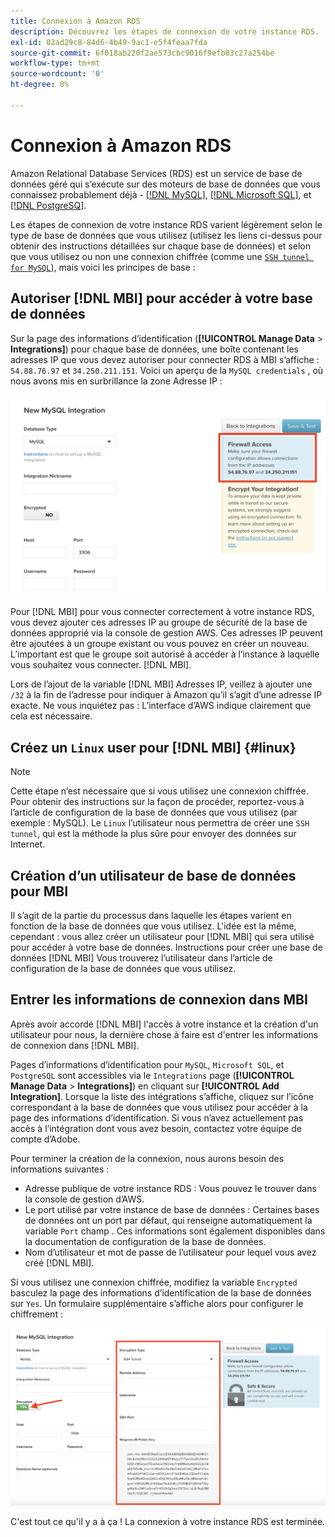 ```yaml
---
title: Connexion à Amazon RDS
description: Découvrez les étapes de connexion de votre instance RDS.
exl-id: 02ad29c8-84d6-4b49-9ac1-e5f4feaa7fda
source-git-commit: 6f018ab220f2ae573cbc9016f9efb83c27a254be
workflow-type: tm+mt
source-wordcount: '0'
ht-degree: 0%

---
```


# Connexion à Amazon RDS

Amazon Relational Database Services (RDS) est un service de base de données géré qui s’exécute sur des moteurs de base de données que vous connaissez probablement déjà - [[!DNL MySQL]](../integrations/mysql-via-a-direct-connection.md), [[!DNL Microsoft SQL]](../integrations/microsoft-sql-server.md), et [[!DNL PostgreSQ]](../integrations/postgresql.md).

Les étapes de connexion de votre instance RDS varient légèrement selon le type de base de données que vous utilisez (utilisez les liens ci-dessus pour obtenir des instructions détaillées sur chaque base de données) et selon que vous utilisez ou non une connexion chiffrée (comme une [`SSH tunnel for MySQL`](../integrations/mysql-via-ssh-tunnel.md)), mais voici les principes de base :

## Autoriser [!DNL MBI] pour accéder à votre base de données

Sur la page des informations d’identification (**[!UICONTROL Manage Data** > **Integrations]**) pour chaque base de données, une boîte contenant les adresses IP que vous devez autoriser pour connecter RDS à MBI s’affiche : `54.88.76.97` et `34.250.211.151`. Voici un aperçu de la `MySQL credentials` , où nous avons mis en surbrillance la zone Adresse IP :

![](../../../assets/RDS_IP.png)

Pour [!DNL MBI] pour vous connecter correctement à votre instance RDS, vous devez ajouter ces adresses IP au groupe de sécurité de la base de données approprié via la console de gestion AWS. Ces adresses IP peuvent être ajoutées à un groupe existant ou vous pouvez en créer un nouveau. L’important est que le groupe soit autorisé à accéder à l’instance à laquelle vous souhaitez vous connecter. [!DNL MBI].

Lors de l’ajout de la variable [!DNL MBI] Adresses IP, veillez à ajouter une `/32` à la fin de l’adresse pour indiquer à Amazon qu’il s’agit d’une adresse IP exacte. Ne vous inquiétez pas : L’interface d’AWS indique clairement que cela est nécessaire.

## Créez un `Linux` user pour [!DNL MBI] {#linux}

>[!NOTE]
>
>Cette étape n’est nécessaire que si vous utilisez une connexion chiffrée. Pour obtenir des instructions sur la façon de procéder, reportez-vous à l’article de configuration de la base de données que vous utilisez (par exemple : MySQL). Le `Linux` l’utilisateur nous permettra de créer une `SSH tunnel`, qui est la méthode la plus sûre pour envoyer des données sur Internet.

## Création d’un utilisateur de base de données pour MBI

Il s’agit de la partie du processus dans laquelle les étapes varient en fonction de la base de données que vous utilisez. L&#39;idée est la même, cependant : vous allez créer un utilisateur pour [!DNL MBI] qui sera utilisé pour accéder à votre base de données. Instructions pour créer une base de données [!DNL MBI] Vous trouverez l’utilisateur dans l’article de configuration de la base de données que vous utilisez.

## Entrer les informations de connexion dans MBI

Après avoir accordé [!DNL MBI] l&#39;accès à votre instance et la création d&#39;un utilisateur pour nous, la dernière chose à faire est d&#39;entrer les informations de connexion dans [!DNL MBI].

Pages d’informations d’identification pour `MySQL`, `Microsoft SQL`, et `PostgreSQL` sont accessibles via le `Integrations` page (**[!UICONTROL Manage Data** > **Integrations]**) en cliquant sur **[!UICONTROL Add Integration]**. Lorsque la liste des intégrations s’affiche, cliquez sur l’icône correspondant à la base de données que vous utilisez pour accéder à la page des informations d’identification. Si vous n’avez actuellement pas accès à l’intégration dont vous avez besoin, contactez votre équipe de compte d’Adobe.

Pour terminer la création de la connexion, nous aurons besoin des informations suivantes :

* Adresse publique de votre instance RDS : Vous pouvez le trouver dans la console de gestion d’AWS.
* Le port utilisé par votre instance de base de données : Certaines bases de données ont un port par défaut, qui renseigne automatiquement la variable `Port` champ . Ces informations sont également disponibles dans la documentation de configuration de la base de données.
* Nom d’utilisateur et mot de passe de l’utilisateur pour lequel vous avez créé [!DNL MBI].

Si vous utilisez une connexion chiffrée, modifiez la variable `Encrypted` basculez la page des informations d’identification de la base de données sur `Yes`. Un formulaire supplémentaire s’affiche alors pour configurer le chiffrement :

![](../../../assets/sql-integration-encrypted-yes.png)

C&#39;est tout ce qu&#39;il y a à ça ! La connexion à votre instance RDS est terminée.
